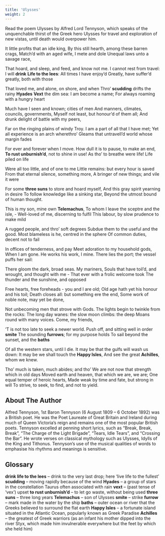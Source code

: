 ```yaml
---
title: 'Ulysses'
weight: 2
---
```


Read the poem Ulysses by Alfred Lord Tennyson, which speaks of the unquenchable thirst of the Greek hero Ulysses for travel and exploration of new vistas, until death would overpower him.

It little profits that an idle king,
By this still hearth, among these barren crags,
Match’d with an aged wife, I mete and dole
Unequal laws unto a savage race,

That hoard, and sleep, and feed, and know not me.
I cannot rest from travel: I will **drink**
**Life to the lees**: All times I have enjoy’d
Greatly, have suffer’d greatly, both with those

That loved me, and alone, on shore, and when
Thro’ **scudding** drifts the rainy **Hyades**
**Vext** the dim sea: I am become a name;
For always roaming with a hungry heart

Much have I seen and known; cities of men
And manners, climates, councils, governments,
Myself not least, but honour’d of them all;
And drunk delight of battle with my peers,

Far on the ringing plains of windy Troy.
I am a part of all that I have met;
Yet all experience is an arch wherethro’
Gleams that untravell’d world whose margin fades

For ever and forever when I move.
How dull it is to pause, to make an end,
**To rust unburnish’d**, not to shine in use!
As tho’ to breathe were life! Life piled on life 

Were all too little, and of one to me
Little remains: but every hour is saved
From that eternal silence, something more,
A bringer of new things; and vile it were 

For some **three suns** to store and hoard myself,
And this gray spirit yearning in desire
To follow knowledge like a sinking star,
Beyond the utmost bound of human thought.

This is my son, mine own **Telemachus**,
To whom I leave the sceptre and the isle, -
Well-loved of me, discerning to fulfil
This labour, by slow prudence to make mild

A rugged people, and thro’ soft degrees
Subdue them to the useful and the good.
Most blameless is he, centred in the sphere
Of common duties, decent not to fail

In offices of tenderness, and pay
Meet adoration to my household gods,
When I am gone. He works his work, I mine.
There lies the port; the vessel puffs her sail: 

There gloom the dark, broad seas. My mariners,
Souls that have toil’d, and wrought, and thought with me -
That ever with a frolic welcome took
The thunder and the sunshine, and opposed 

Free hearts, free foreheads - you and I are old;
Old age hath yet his honour and his toil;
Death closes all: but something ere the end,
Some work of noble note, may yet be done, 

Not unbecoming men that strove with Gods.
The lights begin to twinkle from the rocks:
The long day wanes: the slow moon climbs: the deep
Moans round with many voices. Come, my friends,

‘T is not too late to seek a newer world.
Push off, and sitting well in order **smite**
The sounding **furrows**; for my purpose holds
To sail beyond the sunset, and the **baths** 

Of all the western stars, until I die.
It may be that the gulfs will wash us down:
It may be we shall touch the **Happy Isles**,
And see the great **Achilles**, whom we knew.

Tho’ much is taken, much abides; and tho’
We are not now that strength which in old days
Moved earth and heaven, that which we are, we are;
One equal temper of heroic hearts,
Made weak by time and fate, but strong in will
To strive, to seek, to find, and not to yield.


## About The Author

Alfred Tennyson, 1st Baron Tennyson (6 August 1809 – 6 October 1892) was a British poet. He was the Poet Laureate of Great Britain and Ireland during much of Queen Victoria’s reign and remains one of the most popular British poets. Tennyson excelled at penning short lyrics, such as “Break, Break, Break”, “The Charge of the Light Brigade”, “Tears, Idle Tears”, and “Crossing the Bar”. He wrote verses on classical mythology such as Ulysses, Idylls of the King and Tithonus. Tennyson’s use of the musical qualities of words to emphasise his rhythms and meanings is sensitive. 

## Glossary

**drink life to the lees** – drink to the very last drop; here ‘live life to the fullest’ 
**scudding** – moving rapidly because of the wind 
**Hyades** – a group of stars in the constellation Taurus often associated with rain 
**vext** – (past tense of ‘vex’) upset 
**to rust unburnish’d** – to let go waste, without being used 
**three suns** – three long years 
**Telemachus** – son of Ulysses 
**smite** – strike
**furrow** – mark made in the water by the ship
**baths** – outer ocean or river that the Greeks believed to surround the flat earth
**Happy Isles** – a fortunate island situated in the Atlantic Ocean, popularly known as Greek Paradise
**Achilles** – the greatest of Greek warriors (as an infant his mother dipped into the river Styx, which made him invulnerable everywhere but the feet by which she held him)


